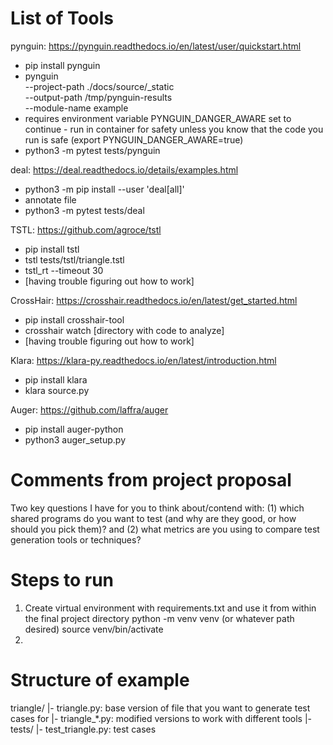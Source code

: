# List of Tools
pynguin: https://pynguin.readthedocs.io/en/latest/user/quickstart.html 
- pip install pynguin
- pynguin \
    --project-path ./docs/source/_static \
    --output-path /tmp/pynguin-results \
    --module-name example 
- requires environment variable PYNGUIN_DANGER_AWARE set to continue - run in container for safety unless you know that the code you run is safe (export PYNGUIN_DANGER_AWARE=true)
- python3 -m pytest tests/pynguin

deal: https://deal.readthedocs.io/details/examples.html
- python3 -m pip install --user 'deal[all]'
- annotate file
- python3 -m pytest tests/deal

TSTL: https://github.com/agroce/tstl
- pip install tstl
- tstl tests/tstl/triangle.tstl
- tstl_rt --timeout 30 
- [having trouble figuring out how to work]

CrossHair: https://crosshair.readthedocs.io/en/latest/get_started.html
- pip install crosshair-tool
- crosshair watch [directory with code to analyze]
- [having trouble figuring out how to work]

Klara: https://klara-py.readthedocs.io/en/latest/introduction.html
- pip install klara
- klara source.py

Auger: https://github.com/laffra/auger
- pip install auger-python
- python3 auger_setup.py

# Comments from project proposal
Two key questions I have for you to think about/contend with: (1) which shared programs do you want to test (and why are they good, or how should you pick them)? and (2) what metrics are you using to compare test generation tools or techniques?

# Steps to run
1. Create virtual environment with requirements.txt and use it
    from within the final project directory
        python -m venv venv (or whatever path desired)
        source venv/bin/activate
2. 

# Structure of example
triangle/
|- triangle.py: base version of file that you want to generate test cases for
|- triangle_*.py: modified versions to work with different tools
|- tests/
    |- test_triangle.py: test cases